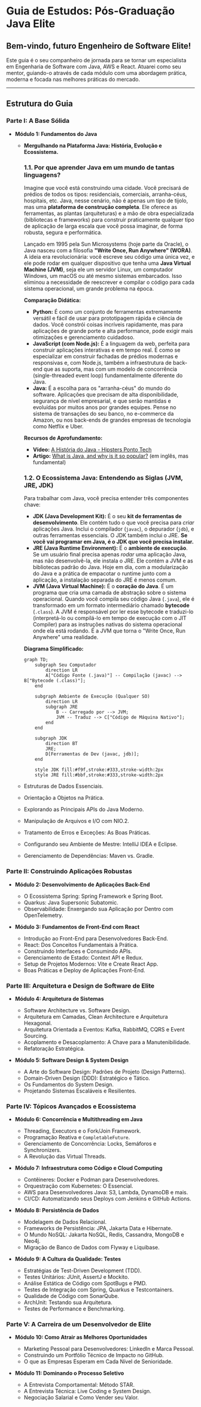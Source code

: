 # Guia de Estudos: Pós-Graduação Java Elite

## Bem-vindo, futuro Engenheiro de Software Elite!

Este guia é o seu companheiro de jornada para se tornar um especialista em Engenharia de Software com Java, AWS e React. Atuarei como seu mentor, guiando-o através de cada módulo com uma abordagem prática, moderna e focada nas melhores práticas do mercado.

---

## Estrutura do Guia

### Parte I: A Base Sólida

*   **Módulo 1: Fundamentos do Java**
    *   **Mergulhando na Plataforma Java: História, Evolução e Ecossistema.**

        ### 1.1. Por que aprender Java em um mundo de tantas linguagens?

        Imagine que você está construindo uma cidade. Você precisará de prédios de todos os tipos: residenciais, comerciais, arranha-céus, hospitais, etc. Java, nesse cenário, não é apenas um tipo de tijolo, mas uma **plataforma de construção completa**. Ele oferece as ferramentas, as plantas (arquiteturas) e a mão de obra especializada (bibliotecas e frameworks) para construir praticamente qualquer tipo de aplicação de larga escala que você possa imaginar, de forma robusta, segura e performática.

        Lançado em 1995 pela Sun Microsystems (hoje parte da Oracle), o Java nasceu com a filosofia **"Write Once, Run Anywhere" (WORA)**. A ideia era revolucionária: você escreve seu código uma única vez, e ele pode rodar em qualquer dispositivo que tenha uma **Java Virtual Machine (JVM)**, seja ele um servidor Linux, um computador Windows, um macOS ou até mesmo sistemas embarcados. Isso eliminou a necessidade de reescrever e compilar o código para cada sistema operacional, um grande problema na época.

        **Comparação Didática:**

        *   **Python:** É como um conjunto de ferramentas extremamente versátil e fácil de usar para prototipagem rápida e ciência de dados. Você constrói coisas incríveis rapidamente, mas para aplicações de grande porte e alta performance, pode exigir mais otimizações e gerenciamento cuidadoso.
        *   **JavaScript (com Node.js):** É a linguagem da web, perfeita para construir aplicações interativas e em tempo real. É como se especializar em construir fachadas de prédios modernas e responsivas e, com Node.js, também a infraestrutura de back-end que as suporta, mas com um modelo de concorrência (single-threaded event loop) fundamentalmente diferente do Java.
        *   **Java:** É a escolha para os "arranha-céus" do mundo do software. Aplicações que precisam de alta disponibilidade, segurança de nível empresarial, e que serão mantidas e evoluídas por muitos anos por grandes equipes. Pense no sistema de transações do seu banco, no e-commerce da Amazon, ou nos back-ends de grandes empresas de tecnologia como Netflix e Uber.

        **Recursos de Aprofundamento:**
        *   **Vídeo:** [A História do Java - Hipsters Ponto Tech](https://www.youtube.com/watch?v=Nvm_3LS6b3I)
        *   **Artigo:** [What is Java, and why is it so popular?](https://www.oracle.com/java/what-is-java/) (em inglês, mas fundamental)

        ### 1.2. O Ecossistema Java: Entendendo as Siglas (JVM, JRE, JDK)

        Para trabalhar com Java, você precisa entender três componentes chave:

        *   **JDK (Java Development Kit):** É o seu **kit de ferramentas de desenvolvimento**. Ele contém tudo o que você precisa para *criar* aplicações Java. Inclui o compilador (`javac`), o depurador (`jdb`), e outras ferramentas essenciais. O JDK também inclui o JRE. **Se você vai programar em Java, é o JDK que você precisa instalar.**
        *   **JRE (Java Runtime Environment):** É o **ambiente de execução**. Se um usuário final precisa apenas *rodar* uma aplicação Java, mas não desenvolvê-la, ele instala o JRE. Ele contém a JVM e as bibliotecas padrão do Java. Hoje em dia, com a modularização do Java e a prática de empacotar o runtime junto com a aplicação, a instalação separada do JRE é menos comum.
        *   **JVM (Java Virtual Machine):** É o **coração do Java**. É um programa que cria uma camada de abstração sobre o sistema operacional. Quando você compila seu código Java (`.java`), ele é transformado em um formato intermediário chamado **bytecode** (`.class`). A JVM é responsável por ler esse bytecode e traduzi-lo (interpretá-lo ou compilá-lo em tempo de execução com o JIT Compiler) para as instruções nativas do sistema operacional onde ela está rodando. É a JVM que torna o "Write Once, Run Anywhere" uma realidade.

        **Diagrama Simplificado:**
        ```mermaid
        graph TD;
            subgraph Seu Computador
                direction LR
                A["Código Fonte (.java)"] -- Compilação (javac) --> B["Bytecode (.class)"];
            end

            subgraph Ambiente de Execução (Qualquer SO)
                direction LR
                subgraph JRE
                    B -- Carregado por --> JVM;
                    JVM -- Traduz --> C["Código de Máquina Nativo"];
                end
            end

            subgraph JDK
                direction BT
                JRE;
                D[Ferramentas de Dev (javac, jdb)];
            end

            style JDK fill:#f9f,stroke:#333,stroke-width:2px
            style JRE fill:#bbf,stroke:#333,stroke-width:2px
        ```

    *   Estruturas de Dados Essenciais.
    *   Orientação a Objetos na Prática.
    *   Explorando as Principais APIs do Java Moderno.
    *   Manipulação de Arquivos e I/O com NIO.2.
    *   Tratamento de Erros e Exceções: As Boas Práticas.
    *   Configurando seu Ambiente de Mestre: IntelliJ IDEA e Eclipse.
    *   Gerenciamento de Dependências: Maven vs. Gradle.

### Parte II: Construindo Aplicações Robustas

*   **Módulo 2: Desenvolvimento de Aplicações Back-End**
    *   O Ecossistema Spring: Spring Framework e Spring Boot.
    *   Quarkus: Java Supersonic Subatomic.
    *   Observabilidade: Enxergando sua Aplicação por Dentro com OpenTelemetry.

*   **Módulo 3: Fundamentos de Front-End com React**
    *   Introdução ao Front-End para Desenvolvedores Back-End.
    *   React: Dos Conceitos Fundamentais à Prática.
    *   Construindo Interfaces e Consumindo APIs.
    *   Gerenciamento de Estado: Context API e Redux.
    *   Setup de Projetos Modernos: Vite e Create React App.
    *   Boas Práticas e Deploy de Aplicações Front-End.

### Parte III: Arquitetura e Design de Software de Elite

*   **Módulo 4: Arquitetura de Sistemas**
    *   Software Architecture vs. Software Design.
    *   Arquitetura em Camadas, Clean Architecture e Arquitetura Hexagonal.
    *   Arquitetura Orientada a Eventos: Kafka, RabbitMQ, CQRS e Event Sourcing.
    *   Acoplamento e Desacoplamento: A Chave para a Manutenibilidade.
    *   Refatoração Estratégica.

*   **Módulo 5: Software Design & System Design**
    *   A Arte do Software Design: Padrões de Projeto (Design Patterns).
    *   Domain-Driven Design (DDD): Estratégico e Tático.
    *   Os Fundamentos do System Design.
    *   Projetando Sistemas Escaláveis e Resilientes.

### Parte IV: Tópicos Avançados e Ecossistema

*   **Módulo 6: Concorrência e Multithreading em Java**
    *   Threading, Executors e o Fork/Join Framework.
    *   Programação Reativa e `CompletableFuture`.
    *   Gerenciamento de Concorrência: Locks, Semáforos e Synchronizers.
    *   A Revolução das Virtual Threads.

*   **Módulo 7: Infraestrutura como Código e Cloud Computing**
    *   Contêineres: Docker e Podman para Desenvolvedores.
    *   Orquestração com Kubernetes: O Essencial.
    *   AWS para Desenvolvedores Java: S3, Lambda, DynamoDB e mais.
    *   CI/CD: Automatizando seus Deploys com Jenkins e GitHub Actions.

*   **Módulo 8: Persistência de Dados**
    *   Modelagem de Dados Relacional.
    *   Frameworks de Persistência: JPA, Jakarta Data e Hibernate.
    *   O Mundo NoSQL: Jakarta NoSQL, Redis, Cassandra, MongoDB e Neo4j.
    *   Migração de Banco de Dados com Flyway e Liquibase.

*   **Módulo 9: A Cultura da Qualidade: Testes**
    *   Estratégias de Test-Driven Development (TDD).
    *   Testes Unitários: JUnit, AssertJ e Mockito.
    *   Análise Estática de Código com SpotBugs e PMD.
    *   Testes de Integração com Spring, Quarkus e Testcontainers.
    *   Qualidade de Código com SonarQube.
    *   ArchUnit: Testando sua Arquitetura.
    *   Testes de Performance e Benchmarking.

### Parte V: A Carreira de um Desenvolvedor de Elite

*   **Módulo 10: Como Atrair as Melhores Oportunidades**
    *   Marketing Pessoal para Desenvolvedores: LinkedIn e Marca Pessoal.
    *   Construindo um Portfólio Técnico de Impacto no GitHub.
    *   O que as Empresas Esperam em Cada Nível de Senioridade.

*   **Módulo 11: Dominando o Processo Seletivo**
    *   A Entrevista Comportamental: Método STAR.
    *   A Entrevista Técnica: Live Coding e System Design.
    *   Negociação Salarial e Como Vender seu Valor. 